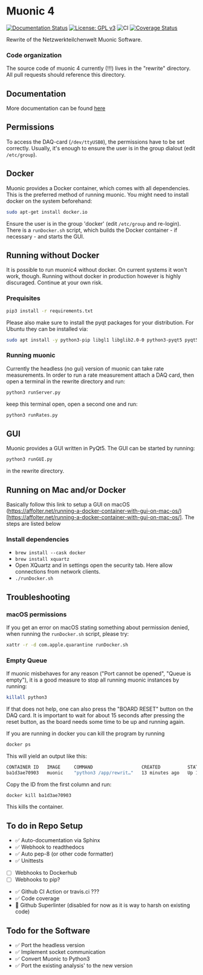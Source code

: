 # Muonic 4
[![Documentation Status](https://readthedocs.org/projects/muonic/badge/?version=latest)](https://muonic.readthedocs.io/en/latest/?badge=latest)
[![License: GPL v3](https://img.shields.io/badge/License-GPLv3-blue.svg)](https://www.gnu.org/licenses/gpl-3.0)
![CI](https://github.com/NetzwerkTeilchenwelt/muonic4/workflows/CI/badge.svg)
[![Coverage Status](https://coveralls.io/repos/github/NetzwerkTeilchenwelt/muonic4/badge.svg?branch=master)](https://coveralls.io/github/NetzwerkTeilchenwelt/muonic4?branch=master)

Rewrite of the Netzwerkteilchenwelt Muonic Software.

### Code organization
The source code of muonic 4 currently (!!!) lives in the "rewrite" directory. All pull requests should reference this directory.

## Documentation
More documentation can be found [here](https://muonic.readthedocs.io/en/latest/)

## Permissions
To access the DAQ-card (```/dev/ttyUSB0```), the permissions have to be set correctly. Usually,
it's enough to ensure the user is in the group dialout (edit ```/etc/group```). 

## Docker
Muonic provides a Docker container, which comes with all dependencies. This is the preferred method of running muonic. 
You might need to install docker on the system beforehand:
```bash
sudo apt-get install docker.io
```

Ensure the user is in the group 'docker' (edit ```/etc/group``` and re-login).
There is a ```runDocker.sh``` script, which builds the Docker container - if necessary - and starts the GUI.

## Running without Docker
It is possible to run muonic4 without docker. On current systems it won't work, though. 
Running without docker in production however is highly discuraged. 
Continue at your own risk.
### Prequisites

```bash
pip3 install -r requirements.txt
```

Please also make sure to install the pyqt packages for your distribution. For Ubuntu they can be installed via:
```bash
sudo apt install -y python3-pip libgl1 libglib2.0-0 python3-pyqt5 pyqt5-dev-tools qttools5-dev-tools
```

### Running muonic
Currently the headless (no gui) version of muonic can take rate measurements. In order to run a rate measurement attach a DAQ card, then open a terminal in the rewrite directory and run:
```bash
python3 runServer.py
```

keep this terminal open, open a second one and run:

```bash
python3 runRates.py
```

## GUI
Muonic provides a GUI written in PyQt5. The GUI can be started by running:
```bash
python3 runGUI.py
```
in the rewrite directory.

## Running on Mac and/or Docker

Basically follow this link to setup a GUI on macOS (https://affolter.net/running-a-docker-container-with-gui-on-mac-os/)[https://affolter.net/running-a-docker-container-with-gui-on-mac-os/]. The steps are listed below

### Install dependencies
- `brew install --cask docker`
- `brew install xquartz`
- Open XQuartz and in settings open the security tab. Here allow connections from network clients.
- `./runDocker.sh`

## Troubleshooting
### macOS permissions
If you get an error on macOS stating something about permission denied, when running the `runDocker.sh` script, please try:
```bash
xattr -r -d com.apple.quarantine runDocker.sh
```
### Empty Queue
If muonic misbehaves for any reason ("Port cannot be opened", "Queue is empty"), it is a good measure to stop all running muonic instances by running:
```bash
killall python3
```
If that does not help, one can also press the "BOARD RESET" button on the DAQ card. It is important to wait for about 15 seconds after pressing the reset button, as the board needs some time to be up and running again.

If you are running in docker you can kill the program by running
```bash
docker ps
```

This will yield an output like this:
```bash
CONTAINER ID   IMAGE     COMMAND                  CREATED          STATUS          PORTS     NAMES
ba1d3ae70903   muonic    "python3 /app/rewrit…"   13 minutes ago   Up 13 minutes             heuristic_meninsky
```

Copy the ID from the first column and run:
```bash
docker kill ba1d3ae70903
```
This kills the container.

## To do in Repo Setup

- :white_check_mark: Auto-documentation via Sphinx
- :white_check_mark: Webhook to readthedocs
- :white_check_mark: Auto pep-8 (or other code formatter)
- :white_check_mark: Unittests
- [ ] Webhooks to Dockerhub
- [ ] Webhooks to pip?
- :white_check_mark: Github CI Action or travis.ci ???
- :white_check_mark: Code coverage
- :small_red_triangle: Github Superlinter (disabled for now as it is way to harsh on existing code)

## Todo for the Software
- :white_check_mark: Port the headless version
- :white_check_mark: Implement socket communication
- :white_check_mark: Convert Muonic to Python3
- :white_check_mark: Port the existing analysis' to the new version
